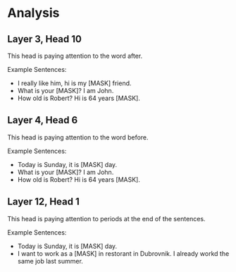 # Analysis

## Layer 3, Head 10

This head is paying attention to the word after.

Example Sentences:
- I really like him, hi is my [MASK] friend.
- What is your [MASK]? I am John.
- How old is Robert? Hi is 64 years [MASK].

## Layer 4, Head 6

This head is paying attention to the word before.

Example Sentences:
- Today is Sunday, it is [MASK] day.
- What is your [MASK]? I am John.
- How old is Robert? Hi is 64 years [MASK].

## Layer 12, Head 1

This head is paying attention to periods at the end of the sentences.

Example Sentences:
- Today is Sunday, it is [MASK] day.
- I want to work as a [MASK] in restorant in Dubrovnik. I already workd the same job last summer.
